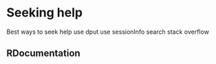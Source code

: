 
# Seeking help

Best ways to seek help
use dput
use sessionInfo
search stack overflow

## RDocumentation

